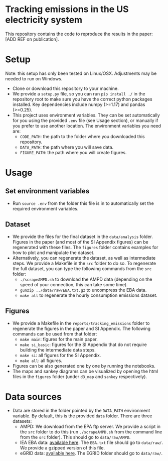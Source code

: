 # Tracking emissions in the US electricity system
This repository contains the code to reproduce the results in the paper: [ADD REF on publication].

# Setup
Note: this setup has only been tested on Linux/OSX. Adjustments may be needed to run on Windows.
* Clone or download this repository to your machine.
* We provide a `setup.py` file, so you can run `pip install ./` in the repository root to make sure you have the correct python packages installed. Key dependencies include numpy (>=1.17) and pandas (>=0.25).
* This project uses environment variables. They can be set automatically for you using the provided `.env` file (see Usage section), or manually if you prefer to use another location. The environment variables you need are:
    * `CODE_PATH`: the path to the folder where you downloaded this repository.
    * `DATA_PATH`: the path where you will save data.
    * `FIGURE_PATH`: the path where you will create figures.

# Usage
## Set environment variables
* Run `source .env` from the folder this file is in to automatically set the required environment variables.

## Dataset
* We provide the files for the final dataset in the `data/analysis` folder. Figures in the paper (and most of the SI Appendix figures) can be regenerated with these files. The `figures` folder contains examples for how to plot and manipulate the dataset.
* Alternatively, you can regenerate the dataset, as well as intermediate steps. We provide a Makefile in the `src` folder to do so. To regenerate the full dataset, you can type the following commands from the `src` folder:
    * `./scrapeAMPD.sh` to download the AMPD data (depending on the speed of your connection, this can take some time).
    * `gunzip ../data/raw/EBA.txt.gz` to uncompress the EBA data.
    * `make all` to regenerate the hourly consumption emissions dataset.

## Figures
* We provide a Makefile in the `reports/tracking_emissions` folder to regenerate the figures in the paper and SI Appendix. The following commands can be used from that folder:
    * `make main`: figures for the main paper.
    * `make si_basic`: figures for the SI Appendix that do not require building the intermediate data steps.
    * `make si`: all figures for the SI Appendix.
    * `make all`: all figures.
* Figures can be also generated one by one by running the notebooks.
* The maps and sankey diagrams can be visualized by opening the html files in the `figures` folder (under `d3_map` and `sankey` respectively).

# Data sources
* Data are stored in the folder pointed by the `DATA_PATH` environment variable. By default, this is the provided `data` folder. There are three datasets:
    * AMPD: We download from the EPA ftp server. We provide a script in the `src` folder to do this (run `./scrapeAMPD.sh` from the command line from the `src` folder). This should go to `data/raw/AMPD`.
    * IEA EBA data: [available here](https://www.eia.gov/opendata/bulkfiles.php). The `EBA.txt` file should go to `data/raw/`. We provide a gzipped version of this file.
    * eGRID data: [available here](https://www.epa.gov/energy/emissions-generation-resource-integrated-database-egrid). The EGRID folder should go to `data/raw/`.

